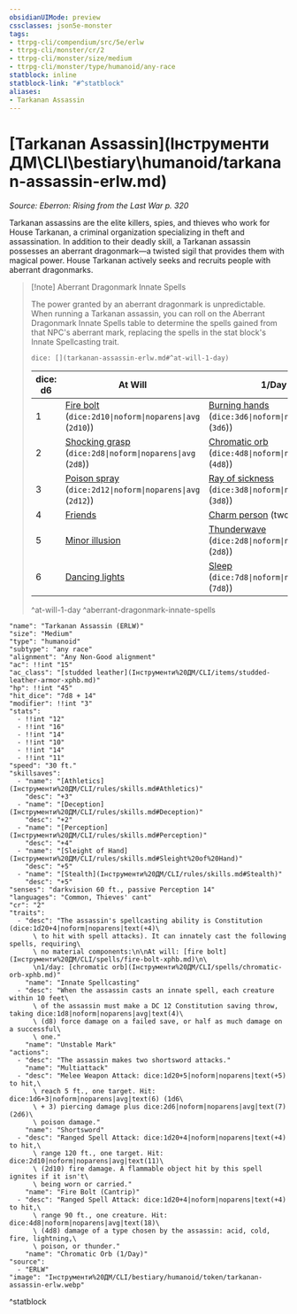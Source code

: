 ```yaml
---
obsidianUIMode: preview
cssclasses: json5e-monster
tags:
- ttrpg-cli/compendium/src/5e/erlw
- ttrpg-cli/monster/cr/2
- ttrpg-cli/monster/size/medium
- ttrpg-cli/monster/type/humanoid/any-race
statblock: inline
statblock-link: "#^statblock"
aliases:
- Tarkanan Assassin
---
```

# [Tarkanan Assassin](Інструменти ДМ\CLI\bestiary\humanoid/tarkanan-assassin-erlw.md)
*Source: Eberron: Rising from the Last War p. 320*  

Tarkanan assassins are the elite killers, spies, and thieves who work for House Tarkanan, a criminal organization specializing in theft and assassination. In addition to their deadly skill, a Tarkanan assassin possesses an aberrant dragonmark—a twisted sigil that provides them with magical power. House Tarkanan actively seeks and recruits people with aberrant dragonmarks.

> [!note] Aberrant Dragonmark Innate Spells
> 
> The power granted by an aberrant dragonmark is unpredictable. When running a Tarkanan assassin, you can roll on the Aberrant Dragonmark Innate Spells table to determine the spells gained from that NPC's aberrant mark, replacing the spells in the stat block's Innate Spellcasting trait.
> 
> `dice: [](tarkanan-assassin-erlw.md#^at-will-1-day)`
> 
> | dice: d6 | At Will | 1/Day |
> |----------|---------|-------|
> | 1 | [Fire bolt](Інструменти%20ДМ/CLI/spells/fire-bolt-xphb.md) (`dice:2d10\|noform\|noparens\|avg` (`2d10`)) | [Burning hands](Інструменти%20ДМ/CLI/spells/burning-hands-xphb.md) (`dice:3d6\|noform\|noparens\|avg` (`3d6`)) |
> | 2 | [Shocking grasp](Інструменти%20ДМ/CLI/spells/shocking-grasp-xphb.md) (`dice:2d8\|noform\|noparens\|avg` (`2d8`)) | [Chromatic orb](Інструменти%20ДМ/CLI/spells/chromatic-orb-xphb.md) (`dice:4d8\|noform\|noparens\|avg` (`4d8`)) |
> | 3 | [Poison spray](Інструменти%20ДМ/CLI/spells/poison-spray-xphb.md) (`dice:2d12\|noform\|noparens\|avg` (`2d12`)) | [Ray of sickness](Інструменти%20ДМ/CLI/spells/ray-of-sickness-xphb.md) (`dice:3d8\|noform\|noparens\|avg` (`3d8`)) |
> | 4 | [Friends](Інструменти%20ДМ/CLI/spells/friends-xphb.md) | [Charm person](Інструменти%20ДМ/CLI/spells/charm-person-xphb.md) (two creatures) |
> | 5 | [Minor illusion](Інструменти%20ДМ/CLI/spells/minor-illusion-xphb.md) | [Thunderwave](Інструменти%20ДМ/CLI/spells/thunderwave-xphb.md) (`dice:2d8\|noform\|noparens\|avg` (`2d8`)) |
> | 6 | [Dancing lights](Інструменти%20ДМ/CLI/spells/dancing-lights-xphb.md) | [Sleep](Інструменти%20ДМ/CLI/spells/sleep-xphb.md) (`dice:7d8\|noform\|noparens\|avg` (`7d8`)) |
> ^at-will-1-day
^aberrant-dragonmark-innate-spells

```statblock
"name": "Tarkanan Assassin (ERLW)"
"size": "Medium"
"type": "humanoid"
"subtype": "any race"
"alignment": "Any Non-Good alignment"
"ac": !!int "15"
"ac_class": "[studded leather](Інструменти%20ДМ/CLI/items/studded-leather-armor-xphb.md)"
"hp": !!int "45"
"hit_dice": "7d8 + 14"
"modifier": !!int "3"
"stats":
  - !!int "12"
  - !!int "16"
  - !!int "14"
  - !!int "10"
  - !!int "14"
  - !!int "11"
"speed": "30 ft."
"skillsaves":
  - "name": "[Athletics](Інструменти%20ДМ/CLI/rules/skills.md#Athletics)"
    "desc": "+3"
  - "name": "[Deception](Інструменти%20ДМ/CLI/rules/skills.md#Deception)"
    "desc": "+2"
  - "name": "[Perception](Інструменти%20ДМ/CLI/rules/skills.md#Perception)"
    "desc": "+4"
  - "name": "[Sleight of Hand](Інструменти%20ДМ/CLI/rules/skills.md#Sleight%20of%20Hand)"
    "desc": "+5"
  - "name": "[Stealth](Інструменти%20ДМ/CLI/rules/skills.md#Stealth)"
    "desc": "+5"
"senses": "darkvision 60 ft., passive Perception 14"
"languages": "Common, Thieves' cant"
"cr": "2"
"traits":
  - "desc": "The assassin's spellcasting ability is Constitution (dice:1d20+4|noform|noparens|text(+4)\
      \ to hit with spell attacks). It can innately cast the following spells, requiring\
      \ no material components:\n\nAt will: [fire bolt](Інструменти%20ДМ/CLI/spells/fire-bolt-xphb.md)\n\
      \n1/day: [chromatic orb](Інструменти%20ДМ/CLI/spells/chromatic-orb-xphb.md)"
    "name": "Innate Spellcasting"
  - "desc": "When the assassin casts an innate spell, each creature within 10 feet\
      \ of the assassin must make a DC 12 Constitution saving throw, taking dice:1d8|noform|noparens|avg|text(4)\
      \ (d8) force damage on a failed save, or half as much damage on a successful\
      \ one."
    "name": "Unstable Mark"
"actions":
  - "desc": "The assassin makes two shortsword attacks."
    "name": "Multiattack"
  - "desc": "Melee Weapon Attack: dice:1d20+5|noform|noparens|text(+5) to hit,\
      \ reach 5 ft., one target. Hit: dice:1d6+3|noform|noparens|avg|text(6) (1d6\
      \ + 3) piercing damage plus dice:2d6|noform|noparens|avg|text(7) (2d6)\
      \ poison damage."
    "name": "Shortsword"
  - "desc": "Ranged Spell Attack: dice:1d20+4|noform|noparens|text(+4) to hit,\
      \ range 120 ft., one target. Hit: dice:2d10|noform|noparens|avg|text(11)\
      \ (2d10) fire damage. A flammable object hit by this spell ignites if it isn't\
      \ being worn or carried."
    "name": "Fire Bolt (Cantrip)"
  - "desc": "Ranged Spell Attack: dice:1d20+4|noform|noparens|text(+4) to hit,\
      \ range 90 ft., one creature. Hit: dice:4d8|noform|noparens|avg|text(18)\
      \ (4d8) damage of a type chosen by the assassin: acid, cold, fire, lightning,\
      \ poison, or thunder."
    "name": "Chromatic Orb (1/Day)"
"source":
  - "ERLW"
"image": "Інструменти%20ДМ/CLI/bestiary/humanoid/token/tarkanan-assassin-erlw.webp"
```
^statblock